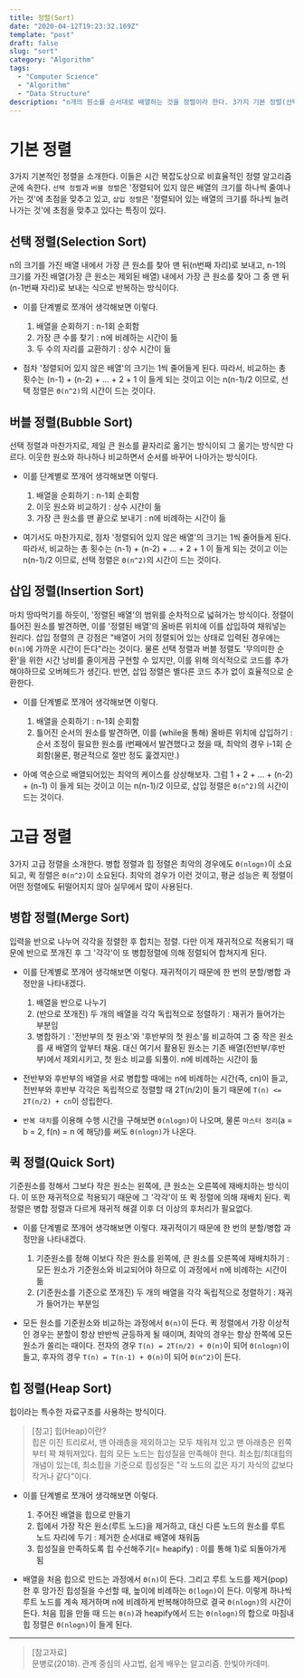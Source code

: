 ```yaml
---
title: 정렬(Sort)
date: "2020-04-12T19:23:32.169Z"
template: "post"
draft: false
slug: "sort"
category: "Algorithm"
tags:
  - "Computer Science"
  - "Algorithm"
  - "Data Structure"
description: "n개의 원소를 순서대로 배열하는 것을 정렬이라 한다. 3가지 기본 정렬(선택 정렬, 버블 정렬, 삽입 정렬)과 3가지 고급 정렬(병합 정렬, 퀵 정렬, 힙 정렬)에 대해 각각의 원리와 수행 시간을 알아본다."
---
```


# 기본 정렬
3가지 기본적인 정렬을 소개한다. 이들은 시간 복잡도상으로 비효율적인 정렬 알고리즘군에 속한다. `선택 정렬`과 `버블 정렬`은 '정렬되어 있지 않은 배열의 크기를 하나씩 줄여나가는 것'에 초점을 맞추고 있고, `삽입 정렬`은 '정렬되어 있는 배열의 크기를 하나씩 늘려나가는 것'에 초점을 맞추고 있다는 특징이 있다.

## 선택 정렬(Selection Sort)
n의 크기를 가진 배열 내에서 가장 큰 원소를 찾아 맨 뒤(n번째 자리)로 보내고, n-1의 크기를 가진 배열(가장 큰 원소는 제외된 배열) 내에서 가장 큰 원소를 찾아 그 중 맨 뒤(n-1번째 자리)로 보내는 식으로 반복하는 방식이다.

- 이를 단계별로 쪼개어 생각해보면 이렇다.
  1) 배열을 순회하기 : n-1회 순회함
  2) 가장 큰 수를 찾기 : n에 비례하는 시간이 듦
  3) 두 수의 자리를 교환하기 : 상수 시간이 듦

- 점차 '정렬되어 있지 않은 배열'의 크기는 1씩 줄어들게 된다. 따라서, 비교하는 총 횟수는 (n-1) + (n-2) + ... + 2 + 1 이 들게 되는 것이고 이는 n(n-1)/2 이므로, 선택 정렬은 `Θ(n^2)`의 시간이 드는 것이다.

## 버블 정렬(Bubble Sort)
선택 정렬과 마찬가지로, 제일 큰 원소를 끝자리로 옮기는 방식이되 그 옮기는 방식만 다르다. 이웃한 원소와 하나하나 비교하면서 순서를 바꾸어 나아가는 방식이다.

- 이를 단계별로 쪼개어 생각해보면 이렇다.
  1) 배열을 순회하기 : n-1회 순회함
  2) 이웃 원소와 비교하기 : 상수 시간이 듦
  3) 가장 큰 원소를 맨 끝으로 보내기 : n에 비례하는 시간이 듦

- 여기서도 마찬가지로, 점차 '정렬되어 있지 않은 배열'의 크기는 1씩 줄어들게 된다. 따라서, 비교하는 총 횟수는 (n-1) + (n-2) + ... + 2 + 1 이 들게 되는 것이고 이는 n(n-1)/2 이므로, 선택 정렬은 `Θ(n^2)`의 시간이 드는 것이다.

## 삽입 정렬(Insertion Sort)
마치 땅따먹기를 하듯이, '정렬된 배열'의 범위를 순차적으로 넓혀가는 방식이다. 정렬이 틀어진 원소를 발견하면, 이를 '정렬된 배열'의 올바른 위치에 이를 삽입하여 채워넣는 원리다. 삽입 정렬의 큰 강점은 "배열이 거의 정렬되어 있는 상태로 입력된 경우에는 `Θ(n)`에 가까운 시간이 든다"라는 것이다. 물론 선택 정렬과 버블 정렬도 '무의미한 순환'을 위한 시간 낭비를 줄이게끔 구현할 수 있지만, 이를 위해 의식적으로 코드를 추가해야하므로 오버헤드가 생긴다. 반면, 삽입 정렬은 별다른 코드 추가 없이 효율적으로 순환한다.

- 이를 단계별로 쪼개어 생각해보면 이렇다.
  1) 배열을 순회하기 : n-1회 순회함
  2) 틀어진 순서의 원소를 발견하면, 이를 (while을 통해) 올바른 위치에 삽입하기 : 순서 조정이 필요한 원소를 i번째에서 발견했다고 쳤을 때, 최악의 경우 i-1회 순회함(물론, 평균적으로 절반 정도 훑겠지만.)

- 아예 역순으로 배열되어있는 최악의 케이스를 상상해보자. 그럼 1 + 2 + ... + (n-2) + (n-1) 이 들게 되는 것이고 이는 n(n-1)/2 이므로, 삽입 정렬은 `Θ(n^2)`의 시간이 드는 것이다.

# 고급 정렬
3가지 고급 정렬을 소개한다. 병합 정렬과 힙 정렬은 최악의 경우에도 `Θ(nlogn)`이 소요되고, 퀵 정렬은 `Θ(n^2)`이 소요된다. 최악의 경우가 이런 것이고, 평균 성능은 퀵 정렬이 어떤 정렬에도 뒤떨어지지 않아 실무에서 많이 사용된다.

## 병합 정렬(Merge Sort)
입력을 반으로 나누어 각각을 정렬한 후 합치는 정렬. 다만 이게 재귀적으로 적용되기 때문에 반으로 쪼개진 후  그 '각각'이 또 병합정렬에 의해 정렬되어 합쳐지게 된다.

- 이를 단계별로 쪼개어 생각해보면 이렇다. 재귀적이기 때문에 한 번의 분할/병합 과정만을 나타내겠다.
  1) 배열을 반으로 나누기
  2) (반으로 쪼개진) 두 개의 배열을 각각 독립적으로 정렬하기 : 재귀가 들어가는 부분임
  3) 병합하기 : '전반부의 첫 원소'와 '후반부의 첫 원소'를 비교하여 그 중 작은 원소를 새 배열의 앞부터 채움. 대신 여기서 활용된 원소는 기존 배열(전반부/후반부)에서 제외시키고, 첫 원소 비교를 되풀이. n에 비례하는 시간이 듦

- 전반부와 후반부의 배열을 서로 병합할 때에는 n에 비례하는 시간(즉, cn)이 들고, 전반부와 후반부 각각은 독립적으로 정렬할 때 2T(n/2)이 들기 때문에 `T(n) <= 2T(n/2) + cn`이 성립한다.

- `반복 대치`를 이용해 수행 시간을 구해보면 `Θ(nlogn)`이 나오며, 물론 `마스터 정리`(a = b = 2, f(n) = n 에 해당)를 써도 `Θ(nlogn)`가 나온다.

## 퀵 정렬(Quick Sort)
기준원소를 정해서 그보다 작은 원소는 왼쪽에, 큰 원소는 오른쪽에 재배치하는 방식이다. 이 또한 재귀적으로 적용되기 때문에 그 '각각'이 또 퀵 정렬에 의해 재배치 된다. 퀵 정렬은 병합 정렬과 다르게 재귀적 해결 이후 더 이상의 후처리가 필요없다.

- 이를 단계별로 쪼개어 생각해보면 이렇다. 재귀적이기 때문에 한 번의 분할/병합 과정만을 나타내겠다.
  1) 기준원소를 정해 이보다 작은 원소를 왼쪽에, 큰 원소를 오른쪽에 재배치하기 : 모든 원소가 기준원소와 비교되어야 하므로 이 과정에서 n에 비례하는 시간이 듦
  2) (기준원소를 기준으로 쪼개진) 두 개의 배열을 각각 독립적으로 정렬하기 : 재귀가 들어가는 부분임

- 모든 원소를 기준원소와 비교하는 과정에서 `Θ(n)`이 든다. 퀵 정렬에서 가장 이상적인 경우는 분할이 항상 반반씩 균등하게 될 때이며, 최악의 경우는 항상 한쪽에 모든 원소가 쏠리는 때이다. 전자의 경우 `T(n) = 2T(n/2) + Θ(n)`이 되어 `Θ(nlogn)`이 들고, 후자의 경우 `T(n) = T(n-1) + Θ(n)`이 되어 `Θ(n^2)`이 든다.

## 힙 정렬(Heap Sort)
힙이라는 특수한 자료구조를 사용하는 방식이다.

> [참고] 힙(Heap)이란?  
> 힙은 이진 트리로서, 맨 아래층을 제외하고는 모두 채워져 있고 맨 아래층은 왼쪽부터 꽉 채워져있다. 힙의 모든 노드는 힙성질을 만족해야 한다. 최소힙/최대힙의 개념이 있는데, 최소힙을 기준으로 힙성질은 "각 노드의 값은 자기 자식의 값보다 작거나 같다"이다.

- 이를 단계별로 쪼개어 생각해보면 이렇다.
  1) 주어진 배열을 힙으로 만들기
  2) 힙에서 가장 작은 원소(루트 노드)을 제거하고, 대신 다른 노드의 원소를 루트 노드 자리에 두기 : 제거한 순서대로 배열에 채워둠
  3) 힙성질을 만족하도록 힙 수선해주기(= heapify) : 이를 통해 1)로 되돌아가게 됨 

- 배열을 처음 힙으로 만드는 과정에서 `Θ(n)`이 든다. 그리고 루트 노드를 제거(pop)한 후 망가진 힙성질을 수선할 때, 높이에 비례하는 `Θ(logn)`이 든다. 이렇게 하나씩 루트 노드를 계속 제거하며 n에 비례하게 반복해야하므로 결국 `Θ(nlogn)`의 시간이 든다. 처음 힙을 만들 때 드는 `Θ(n)`과 heapify에서 드는 `Θ(nlogn)`의 합으로 마침내 힙 정렬은 `Θ(nlogn)`이 들게 된다.

---

> [참고자료]  
> 문병로(2018). 관계 중심의 사고법, 쉽게 배우는 알고리즘. 한빛아카데미.  
